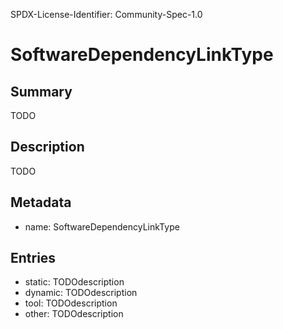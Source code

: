 SPDX-License-Identifier: Community-Spec-1.0

# SoftwareDependencyLinkType

## Summary

TODO

## Description

TODO

## Metadata

- name: SoftwareDependencyLinkType

## Entries

- static: TODOdescription
- dynamic: TODOdescription
- tool: TODOdescription
- other: TODOdescription
